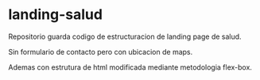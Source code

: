 # landing-salud
Repositorio guarda codigo de estructuracion de landing page de salud.                                               


Sin formulario de contacto pero con ubicacion de maps.


Ademas con estrutura de html modificada mediante metodologia flex-box.
